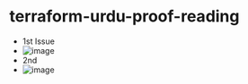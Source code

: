 # terraform-urdu-proof-reading
* 1st Issue
* ![image](https://github.com/yahyagulshan/terraform-urdu-proof-reading/assets/59036269/1720bdd2-6cb2-4d00-a964-e2b03f06e1ea)
* 2nd
* ![image](https://github.com/yahyagulshan/terraform-urdu-proof-reading/assets/59036269/33bd4fb9-1225-4c32-99c6-cb3602d75f20)


